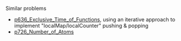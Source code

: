 Similar problems
- [p636_Exclusive_Time_of_Functions](https://github.com/genxium/Leetcode/tree/master/p636_Exclusive_Time_of_Functions), using an iterative approach to implement "localMap/localCounter" pushing & popping
- [p726_Number_of_Atoms](https://github.com/genxium/Leetcode/tree/master/p726_Number_of_Atoms)
